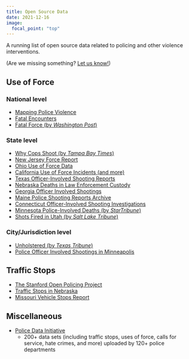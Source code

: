 ```yaml
---
title: Open Source Data
date: 2021-12-16
image:
  focal_point: "top"
---
```


A running list of open source data related to policing and other violence interventions.

<!--more-->

(Are we missing something? [Let us know!](mailto:unopolicinglab@gmail.com))

## Use of Force

### National level

* [Mapping Police Violence](https://mappingpoliceviolence.org)
* [Fatal Encounters](https://fatalencounters.org)
* [Fatal Force (by *Washington Post*)](https://github.com/washingtonpost/data-police-shootings)

### State level
* [Why Cops Shoot (by *Tampa Bay Times*)](https://projects.tampabay.com/projects/2017/investigations/florida-police-shootings/database/)
* [New Jersey Force Report](https://force.nj.com/database/state)
* [Ohio Use of Force Data](https://dpsoibrspext.azurewebsites.net/UOF)
* [California Use of Force Incidents (and more)](https://openjustice.doj.ca.gov/data)
* [Texas Officer-Involved Shooting Reports](https://oagtx.force.com/oisreports/apex/OISReportsPage)
* [Nebraska Deaths in Law Enforcement Custody](https://ncc.nebraska.gov/deaths-law-enforcement-custody)
* [Georgia Officer Involved Shootings](https://gbi.georgia.gov/news/2021-12-10/2021-officer-involved-shootings)
* [Maine Police Shooting Reports Archive](https://www.maine.gov/ag/news/shooting_reports_archive.shtml)
* [Connecticut Officer-Involved Shooting Investigations](https://portal.ct.gov/DESPP/Division-of-State-Police/Transparency-Portal/Officer-Involved-Shooting-Investigations)
* [Minnesota Police-Involved Deaths (by *StarTribune*)](https://www.startribune.com/every-police-involved-death-in-minnesota-since-2000/502088871/)
* [Shots Fired in Utah (by *Salt Lake Tribune*)](https://www.sltrib.com/shotsfired/)

### City/Jurisdiction level
* [Unholstered (by *Texas Tribune*)](https://apps.texastribune.org/unholstered/)
* [Police Officer Involved Shootings in Minneapolis](https://opendata.minneapolismn.gov/datasets/cityoflakes::police-officer-involved-shootings/about)

## Traffic Stops
* [The Stanford Open Policing Project](https://openpolicing.stanford.edu/)
* [Traffic Stops in Nebraska](https://ncc.nebraska.gov/traffic-stops-nebraska)
* [Missouri Vehicle Stops Report](https://ago.mo.gov/home/vehicle-stops-report)

## Miscellaneous
* [Police Data Initiative](https://www.policedatainitiative.org/datasets/)
  - 200+ data sets (including traffic stops, uses of force, calls for service, hate crimes, and more) uploaded by 120+ police departments 